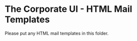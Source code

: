 <h1>The Corporate UI - HTML Mail Templates</h1>
<p>Please put any HTML mail templates in this folder.</p>
